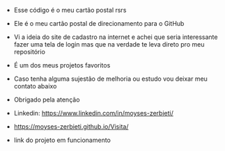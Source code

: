 - Esse código é o meu cartão postal rsrs
- Ele é o meu cartão postal de direcionamento para o GitHub 
- Vi a ideia do site de cadastro na internet e achei que seria interessante fazer uma tela de login mas que na verdade te leva direto pro meu repositório
- É um dos meus projetos favoritos 

- Caso tenha alguma sujestão de melhoria ou estudo vou deixar meu contato abaixo

- Obrigado pela atenção 
- Linkedin: https://www.linkedin.com/in/moyses-zerbieti/

- https://moyses-zerbieti.github.io/Visita/
- link do projeto em funcionamento
